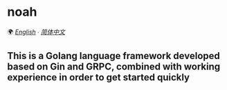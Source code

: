 # noah

🌍 *[English](README.md) ∙ [简体中文](README_zh-CN.md)*

## This is a Golang language framework developed based on Gin and GRPC, combined with working experience in order to get started quickly